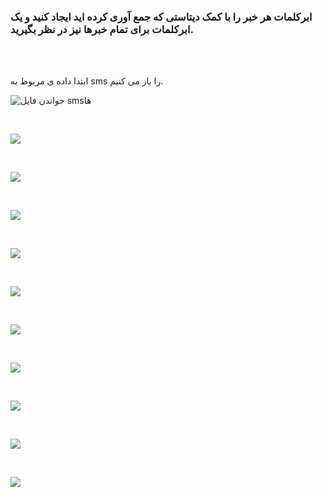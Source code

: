 <div dir="">
  
  ###  ابرکلمات هر خبر را با کمک دیتاستی که جمع آوری کرده اید ایجاد کنید و یک ابرکلمات برای تمام خبرها نیز در نظر بگیرید.
  
  ```

```
  <br/>
  
  <br/>
  ابتدا داده ی مربوط به sms را باز می کنیم.
  
  ![خواندن فایل smsها](https://github.com/semnan-university-ai/machine-learning-class/blob/main/excersiecs/mahyaghlmrz/28/image/1.jpeg)
  
  <br/>
  
  ![](https://github.com/semnan-university-ai/machine-learning-class/blob/main/excersiecs/mahyaghlmrz/28/image/2.jpeg)
  
  <br/>
  
  ![](https://github.com/semnan-university-ai/machine-learning-class/blob/main/excersiecs/mahyaghlmrz/28/image/3.jpeg)
  
  <br/>
  
  ![](https://github.com/semnan-university-ai/machine-learning-class/blob/main/excersiecs/mahyaghlmrz/28/image/4.jpeg)
  
  <br/>
  
  ![](https://github.com/semnan-university-ai/machine-learning-class/blob/main/excersiecs/mahyaghlmrz/28/image/5.jpeg)
  
  <br/>
  
  ![](https://github.com/semnan-university-ai/machine-learning-class/blob/main/excersiecs/mahyaghlmrz/28/image/6.jpeg)
  
  <br/>
  
  ![](https://github.com/semnan-university-ai/machine-learning-class/blob/main/excersiecs/mahyaghlmrz/28/image/7.jpeg)
  
  <br/>
  
  ![](https://github.com/semnan-university-ai/machine-learning-class/blob/main/excersiecs/mahyaghlmrz/28/image/8.jpeg)
  
  <br/>
  
  ![](https://github.com/semnan-university-ai/machine-learning-class/blob/main/excersiecs/mahyaghlmrz/28/image/9.jpeg)
  
  <br/>
  
  ![](https://github.com/semnan-university-ai/machine-learning-class/blob/main/excersiecs/mahyaghlmrz/28/image/10.jpeg)
  
  <br/>
  
  ![](https://github.com/semnan-university-ai/machine-learning-class/blob/main/excersiecs/mahyaghlmrz/28/image/11.jpeg)
  
  <br/>

  
  
  <br/>
  
  </div>
